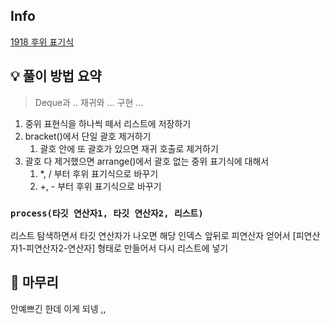 ## Info
[1918 후위 표기식](https://www.acmicpc.net/problem/1918)

## 💡 풀이 방법 요약
> Deque과 .. 재귀와 ... 구현 ...

1. 중위 표현식을 하나씩 떼서 리스트에 저장하기
2. bracket()에서 단일 괄호 제거하기
   1. 괄호 안에 또 괄호가 있으면 재귀 호출로 제거하기
3. 괄호 다 제거했으면 arrange()에서 괄호 없는 중위 표기식에 대해서
   1. *, / 부터 후위 표기식으로 바꾸기
   2. +, - 부터 후위 표기식으로 바꾸기

### `process(타깃 연산자1, 타깃 연산자2, 리스트)`
리스트 탐색하면서 타깃 연산자가 나오면 해당 인덱스 앞뒤로 피연산자 얻어서
[피연산자1-피연산자2-연산자] 형태로 만들어서 다시 리스트에 넣기

## 🙂 마무리
안예쁘긴 한데 이게 되넹 ,,